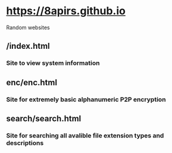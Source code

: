 # https://8apirs.github.io

Random websites

## /index.html
### Site to view system information

## enc/enc.html
### Site for extremely basic alphanumeric P2P encryption

## search/search.html
### Site for searching all avalible file extension types and descriptions
